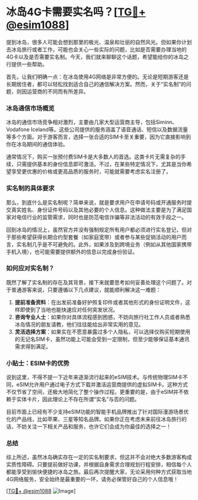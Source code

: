 # 冰岛4G卡需要实名吗？[[TG💪+ @esim1088](https://t.me/s/esim1088)]

提到冰岛，很多人可能会想到那里的极光、温泉和壮丽的自然风光。但如果你计划去冰岛旅行或者工作，可能也会关心一些实际的问题，比如是否需要办理当地的4G卡以及是否需要实名制。今天，我们就来聊聊这个话题，希望能给你的冰岛之行提供一些帮助。

首先，让我们明确一点：在冰岛使用4G网络是非常方便的。无论是短期游客还是长期居住者，都可以轻松找到适合自己的通信解决方案。然而，关于“实名制”的问题，则因运营商的不同而有所差异。

### 冰岛通信市场概览

冰岛的通信市场竞争相对激烈，主要由几家大型运营商主导，包括Siminn、Vodafone Iceland等。这些公司提供的服务涵盖了语音通话、短信以及数据流量等多个方面。对于游客而言，选择一张合适的SIM卡至关重要，因为它直接影响到你在冰岛期间的通信体验。

通常情况下，购买一张预付费SIM卡是大多数人的首选。这类卡片无需复杂的手续，只需提供基本的身份信息即可激活。不过，在某些特定情况下，尤其是当你希望享受更优惠的价格或更高品质的服务时，可能就需要考虑实名注册了。

### 实名制的具体要求

那么，到底什么是实名制呢？简单来说，就是要求用户在申请号码或开通服务时提交真实姓名、身份证件号码以及其他必要的个人信息。这种做法主要是为了满足国家对电信行业的监管需求，同时也是防范电信诈骗等非法活动的有效手段之一。

回到冰岛的情况上，虽然官方并没有强制规定所有用户都必须进行实名登记，但对于那些希望获得长期合约型套餐（如家庭宽带）或者参与某些促销活动的用户而言，实名制几乎是不可避免的。此外，如果涉及到跨境业务（例如从其他国家携带手机入境），也可能需要提供额外的信息以完成身份验证。

### 如何应对实名制？

既然了解了实名制的存在及其背景，接下来就要思考如何妥善处理这个问题了。对于普通游客来说，只要遵循以下几点建议，就能顺利解决这一难题：

1. **提前准备资料**：在出发前准备好护照复印件或者其他形式的身份证明文件，这样即使到了当地也能快速应对任何突发状况。
2. **咨询专业人士**：如果你对具体流程感到困惑，不妨向旅行社工作人员或者熟悉冰岛情况的朋友请教，他们往往能给出非常实用的意见。
3. **灵活选择方案**：如果实在不愿意暴露过多个人隐私，可以选择仅购买短期使用的无记名SIM卡，虽然功能上可能会受到一定限制，但至少能够保证基本通讯需求得到满足。

### 小贴士：ESIM卡的优势

说到这里，不得不提一下近年来逐渐流行起来的eSIM技术。与传统物理SIM卡不同，eSIM允许用户通过电子方式下载并激活运营商提供的虚拟SIM卡。这种方式不仅节省了空间，还极大地简化了整个操作过程。更重要的是，由于eSIM并不依赖于实体卡片，因此理论上不存在所谓“实名”与否的问题。

目前市面上已经有不少支持eSIM功能的智能手机品牌推出了针对国际漫游场景优化的产品线，比如苹果、三星等知名品牌。如果你正在考虑未来前往冰岛旅行的话，不妨关注一下相关产品和服务，也许它们会成为你最佳的选择之一！

### 总结

综上所述，虽然冰岛确实存在一定的实名制要求，但这并不会对绝大多数游客构成实质性障碍。只要提前做好功课，并根据自身需求合理规划行程安排，相信每个人都能享受到愉快便捷的冰岛之旅。最后再次提醒大家，无论采用何种方式获取当地4G网络服务，安全始终是最重要的一环，请务必保管好自己的个人信息哦！

[[TG💪+ @esim1088](https://t.me/s/esim1088) ![Image](https://i.postimg.cc/4NQfJmqS/Snipaste-2025-05-13-00-14-12.png)]
